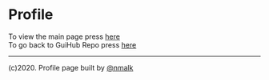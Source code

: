 # Profile
To view the main page press [here](https://nmalk.github.io/Profile/index.html)  
To go back to GuiHub Repo press [here](https://github.com/nmalk/Profile/tree/ui-coder)

----
(c)2020. Profile page built by [@nmalk](https://github.com/nmalk)